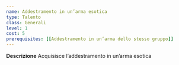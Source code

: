 ```yaml
---
name: Addestramento in un’arma esotica
type: Talento
class: Generali
level: 1
cost: 5
prerequisites: [[Addestramento in un’arma dello stesso gruppo]]
---
```


**Descrizione**
Acquisisce l’addestramento in un’arma esotica